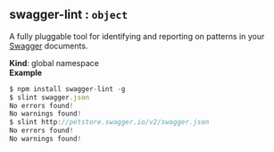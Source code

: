 <a name="swagger-lint"></a>
## swagger-lint : <code>object</code>
A fully pluggable tool for identifying and reporting on patterns
in your [Swagger](http://swagger.io/) documents.

**Kind**: global namespace  
**Example**  
```js
$ npm install swagger-lint -g
$ slint swagger.json
No errors found!
No warnings found!
$ slint http://petstore.swagger.io/v2/swagger.json
No errors found!
No warnings found!
```
